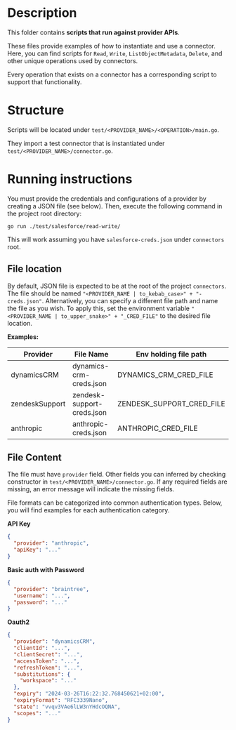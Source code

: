 # Description

This folder contains **scripts that run against provider APIs**.

These files provide examples of how to instantiate and use a connector.
Here, you can find scripts for `Read`, `Write`, `ListObjectMetadata`, `Delete`, and other unique operations used by connectors.

Every operation that exists on a connector has a corresponding script to support that functionality.

# Structure

Scripts will be located under `test/<PROVIDER_NAME>/<OPERATION>/main.go`.

They import a test connector that is instantiated under `test/<PROVIDER_NAME>/connector.go`.

# Running instructions

You must provide the credentials and configurations of a provider by creating a JSON file (see below).
Then, execute the following command in the project root directory:

```
go run ./test/salesforce/read-write/
```
This will work assuming you have `salesforce-creds.json` under `connectors` root.

## File location

By default, JSON file is expected to be at the root of the project `connectors`.
The file should be named `"<PROVIDER_NAME | to_kebab_case>" + "-creds.json"`.
Alternatively, you can specify a different file path and name the file as you wish.
To apply this, set the environment variable `"<PROVIDER_NAME | to_upper_snake>" + "_CRED_FILE"` to the desired file location.

**Examples:**

| Provider       | File Name                  | Env holding file path     |
|----------------|----------------------------|---------------------------|
| dynamicsCRM    | dynamics-crm-creds.json    | DYNAMICS_CRM_CRED_FILE    |
| zendeskSupport | zendesk-support-creds.json | ZENDESK_SUPPORT_CRED_FILE |
| anthropic      | anthropic-creds.json       | ANTHROPIC_CRED_FILE       |


## File Content
The file must have `provider` field. Other fields you can inferred by checking constructor in `test/<PROVIDER_NAME>/connector.go`.
If any required fields are missing, an error message will indicate the missing fields.

File formats can be categorized into common authentication types. Below, you will find examples for each authentication category.

**API Key**
```json
{
  "provider": "anthropic",
  "apiKey": "..."
}
```

**Basic auth with Password**
```json
{
  "provider": "braintree",
  "username": "...",
  "password": "..."
}
```

**Oauth2**
```json
{
  "provider": "dynamicsCRM",
  "clientId": "...",
  "clientSecret": "...",
  "accessToken": "...",
  "refreshToken": "...",
  "substitutions": {
    "workspace": "..."
  },
  "expiry": "2024-03-26T16:22:32.768450621+02:00",
  "expiryFormat": "RFC3339Nano",
  "state": "vvqv3VAe6lLW3nYHdcOQNA",
  "scopes": "..."
}
```
